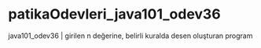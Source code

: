 # patikaOdevleri_java101_odev36
java101_odev36 | girilen n değerine, belirli kuralda desen oluşturan program
